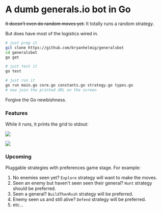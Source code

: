# A dumb generals.io bot in Go

~~It doesn't even do random moves yet.~~ It totally runs a random strategy.

But does have most of the logistics wired in.

```bash
# just prep it
git clone https://github.com/bryanhelmig/generalsbot
cd generalsbot
go get

# just test it
go test

# just run it
go run main.go core.go constants.go strategy.go types.go
# now join the printed URL on the screen
```

Forgive the Go newbishness.

### Features

While it runs, it prints the grid to stdout:

![](https://cdn.zapier.com/storage/photos/142c31ba28fececb40b4e6b49c2d325c.png)

![](https://cdn.zapier.com/storage/photos/8d419bbdc24fd632d62a4e968b4587f3.png)

### Upcoming

Pluggable strategies with preferences game stage. For example:

1. No enemies seen yet? `Explore` strategy will want to make the moves.
2. Seen an enemy but haven't seen seen their general? `Hunt` strategy should be preferred.
3. Seen a general? `BuildThenRush` strategy will be preferred.
4. Enemy seen us and still alive? `Defend` strategy will be preferred.
5. etc...
